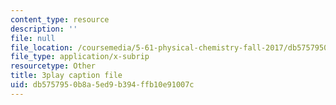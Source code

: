 ```yaml
---
content_type: resource
description: ''
file: null
file_location: /coursemedia/5-61-physical-chemistry-fall-2017/db5757950b8a5ed9b394ffb10e91007c_IZ405_YLKJQ.vtt
file_type: application/x-subrip
resourcetype: Other
title: 3play caption file
uid: db575795-0b8a-5ed9-b394-ffb10e91007c
---
```

